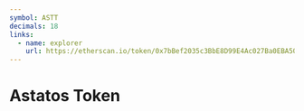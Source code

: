```yaml
---
symbol: ASTT
decimals: 18
links:
  - name: explorer
    url: https://etherscan.io/token/0x7bBef2035c3BbE8D99E4Ac027Ba0EBA501BF8957
---
```


# Astatos Token
